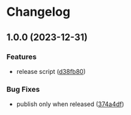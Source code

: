 # Changelog

## 1.0.0 (2023-12-31)


### Features

* release script ([d38fb80](https://github.com/np-overflow/renovate/commit/d38fb80cb2ec22d70bfbb5bdabc892a42a9a4a12))


### Bug Fixes

* publish only when released ([374a4df](https://github.com/np-overflow/renovate/commit/374a4df7cd738d022e7d7273eeae3aa8b0f33d14))
